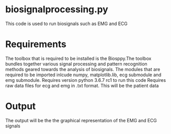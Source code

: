 biosignalprocessing.py
===================
This code is used to run biosignals such as EMG and ECG

Requirements
================
The toolbox that is required to be installed is the Biosppy.The toolbox bundles together various signal processing and pattern recognition methods geared towards the analysis of biosignals. The modules that are required to be imported inlcude numpy, matplotlib.lib, ecg submodule and emg submodule.
Requires version python 3.6.7 rc1 to run this code
Requires raw data files for ecg and emg in .txt format. This will be the patient data

Output
================
The output will be the the graphical representation of the EMG and ECG signals
